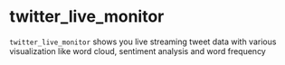 # twitter_live_monitor
`twitter_live_monitor` shows you live streaming tweet data with various visualization like word cloud, sentiment analysis and word frequency
